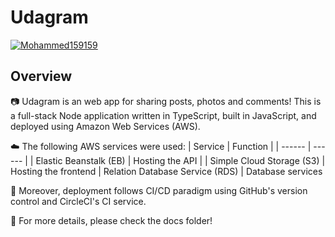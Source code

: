 # Udagram

[![Mohammed159159](https://circleci.com/gh/Mohammed159159/Udagram.svg?style=svg)](https://app.circleci.com/pipelines/github/Mohammed159159?status=none&status=success)

## Overview
📷 Udagram is an web app for sharing posts, photos and comments! This is a full-stack Node application written in TypeScript, built in JavaScript, and deployed using Amazon Web Services (AWS).

☁️ The following AWS services were used:
| Service | Function |
| ------ | ------ |
|  Elastic Beanstalk (EB) | Hosting the API |
| Simple Cloud Storage (S3) | Hosting the frontend
| Relation Database Service (RDS) | Database services

🔁 Moreover, deployment follows CI/CD paradigm using GitHub's version control and CircleCI's CI service.

📂 For more details, please check the docs folder!
